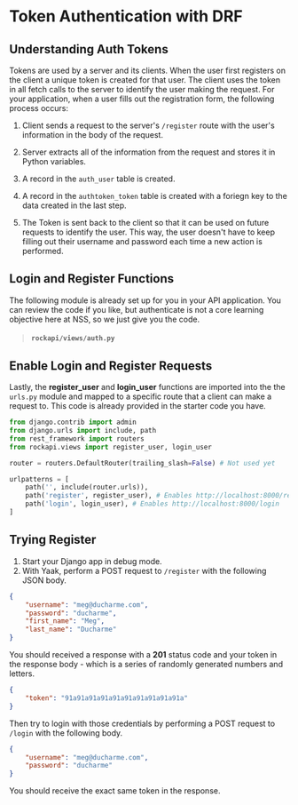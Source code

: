 # Token Authentication with DRF

## Understanding Auth Tokens

Tokens are used by a server and its clients. When the user first registers on the client a unique token is created for that user. The client uses the token in all fetch calls to the server to identify the user making the request.  For your application, when a user fills out the registration form, the following process occurs:

1. Client sends a request to the server's `/register` route with the user's information in the body of the request.

1. Server extracts all of the information from the request and stores it in Python variables.

1. A record in the `auth_user` table is created.

1. A record in the `authtoken_token` table is created with a foriegn key to the data created in the last step.

1. The Token is sent back to the client so that it can be used on future requests to identify the user. This way, the user doesn't have to keep filling out their username and password each time a new action is performed.

## Login and Register Functions

The following module is already set up for you in your API application. You can review the code if you like, but authenticate is not a core learning objective here at NSS, so we just give you the code.

> #### `rockapi/views/auth.py`

## Enable Login and Register Requests

Lastly, the **register_user** and **login_user** functions are imported into the the `urls.py` module and mapped to a specific route that a client can make a request to. This code is already provided in the starter code you have.

```py
from django.contrib import admin
from django.urls import include, path
from rest_framework import routers
from rockapi.views import register_user, login_user

router = routers.DefaultRouter(trailing_slash=False) # Not used yet

urlpatterns = [
    path('', include(router.urls)),
    path('register', register_user), # Enables http://localhost:8000/register
    path('login', login_user), # Enables http://localhost:8000/login
]
```

## Trying Register

1. Start your Django app in debug mode.
2. With Yaak, perform a POST request to `/register` with the following JSON body.

```json
{
    "username": "meg@ducharme.com",
    "password": "ducharme",
    "first_name": "Meg",
    "last_name": "Ducharme"
}
```

You should received a response with a **201** status code and your token in the response body - which is a series of randomly generated numbers and letters.

```json
{
    "token": "91a91a91a91a91a91a91a91a91a91a"
}
```

Then try to login with those credentials by performing a POST request to `/login` with the following body.

```json
{
    "username": "meg@ducharme.com",
    "password": "ducharme"
}
```

You should receive the exact same token in the response.

